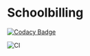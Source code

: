 # Schoolbilling

[![Codacy Badge](https://api.codacy.com/project/badge/Grade/d89472272c80427aa556be3d2a31ea57)](https://app.codacy.com/gh/stepin105061/Schoolbilling?utm_source=github.com&utm_medium=referral&utm_content=stepin105061/Schoolbilling&utm_campaign=Badge_Grade)

![CI](https://github.com/stepin105061/Schoolbilling/workflows/CI/badge.svg)
